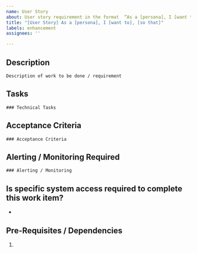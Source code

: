 ```yaml
---
name: User Story
about: User story requirement in the format  “As a [persona], I [want to], [so that].”
title: "[User Story] As a [persona], I [want to], [so that]"
labels: enhancement
assignees: ''

---
```


## Description

`Description of work to be done / requirement`


## Tasks

```[tasklist]
### Technical Tasks
```

## Acceptance Criteria

```[tasklist]
### Acceptance Criteria
```

## Alerting / Monitoring Required

```[tasklist]
### Alerting / Monitoring
```

## Is specific system access required to complete this work item?

- 

## Pre-Requisites / Dependencies

1.
